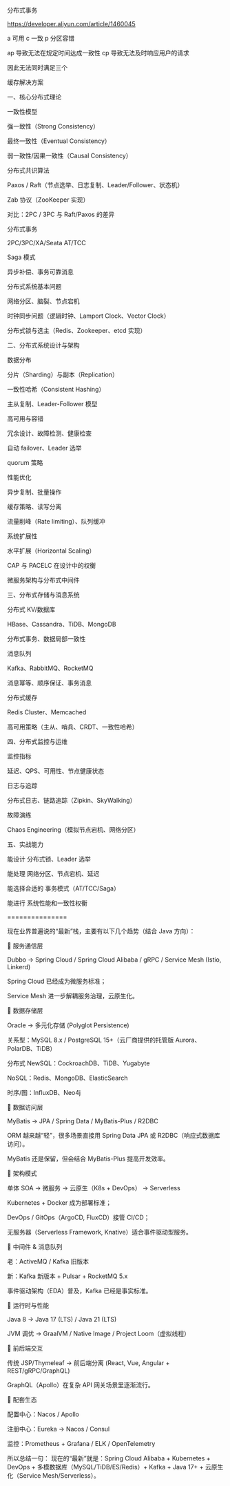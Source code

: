 分布式事务

https://developer.aliyun.com/article/1460045

a 可用 c 一致 p 分区容错

ap 导致无法在规定时间达成一致性
cp 导致无法及时响应用户的请求

因此无法同时满足三个


缓存解决方案

一、核心分布式理论

一致性模型

强一致性（Strong Consistency）

最终一致性（Eventual Consistency）

弱一致性/因果一致性（Causal Consistency）

分布式共识算法

Paxos / Raft（节点选举、日志复制、Leader/Follower、状态机）

Zab 协议（ZooKeeper 实现）

对比：2PC / 3PC 与 Raft/Paxos 的差异

分布式事务

2PC/3PC/XA/Seata AT/TCC

Saga 模式

异步补偿、事务可靠消息

分布式系统基本问题

网络分区、脑裂、节点宕机

时钟同步问题（逻辑时钟、Lamport Clock、Vector Clock）

分布式锁与选主（Redis、Zookeeper、etcd 实现）

二、分布式系统设计与架构

数据分布

分片（Sharding）与副本（Replication）

一致性哈希（Consistent Hashing）

主从复制、Leader-Follower 模型

高可用与容错

冗余设计、故障检测、健康检查

自动 failover、Leader 选举

quorum 策略

性能优化

异步复制、批量操作

缓存策略、读写分离

流量削峰（Rate limiting）、队列缓冲

系统扩展性

水平扩展（Horizontal Scaling）

CAP 与 PACELC 在设计中的权衡

微服务架构与分布式中间件

三、分布式存储与消息系统

分布式 KV/数据库

HBase、Cassandra、TiDB、MongoDB

分布式事务、数据局部一致性

消息队列

Kafka、RabbitMQ、RocketMQ

消息幂等、顺序保证、事务消息

分布式缓存

Redis Cluster、Memcached

高可用策略（主从、哨兵、CRDT、一致性哈希）

四、分布式监控与运维

监控指标

延迟、QPS、可用性、节点健康状态

日志与追踪

分布式日志、链路追踪（Zipkin、SkyWalking）

故障演练

Chaos Engineering（模拟节点宕机、网络分区）

五、实战能力

能设计 分布式锁、Leader 选举

能处理 网络分区、节点宕机、延迟

能选择合适的 事务模式（AT/TCC/Saga）

能进行 系统性能和一致性权衡











===============




现在业界普遍说的“最新”栈，主要有以下几个趋势（结合 Java 方向）：

🔹 服务通信层

Dubbo → Spring Cloud / Spring Cloud Alibaba / gRPC / Service Mesh (Istio, Linkerd)

Spring Cloud 已经成为微服务标准；

Service Mesh 进一步解耦服务治理，云原生化。

🔹 数据存储层

Oracle → 多元化存储 (Polyglot Persistence)

关系型：MySQL 8.x / PostgreSQL 15+（云厂商提供的托管版 Aurora、PolarDB、TiDB）

分布式 NewSQL：CockroachDB、TiDB、Yugabyte

NoSQL：Redis、MongoDB、ElasticSearch

时序/图：InfluxDB、Neo4j

🔹 数据访问层

MyBatis → JPA / Spring Data / MyBatis-Plus / R2DBC

ORM 越来越“轻”，很多场景直接用 Spring Data JPA 或 R2DBC（响应式数据库访问）。

MyBatis 还是保留，但会结合 MyBatis-Plus 提高开发效率。

🔹 架构模式

单体 SOA → 微服务 → 云原生（K8s + DevOps） → Serverless

Kubernetes + Docker 成为部署标准；

DevOps / GitOps（ArgoCD, FluxCD）接管 CI/CD；

无服务器（Serverless Framework, Knative）适合事件驱动型服务。

🔹 中间件 & 消息队列

老：ActiveMQ / Kafka 旧版本

新：Kafka 新版本 + Pulsar + RocketMQ 5.x

事件驱动架构（EDA）普及，Kafka 已经是事实标准。

🔹 运行时与性能

Java 8 → Java 17 (LTS) / Java 21 (LTS)

JVM 调优 → GraalVM / Native Image / Project Loom（虚拟线程）

🔹 前后端交互

传统 JSP/Thymeleaf → 前后端分离 (React, Vue, Angular + REST/gRPC/GraphQL)

GraphQL（Apollo）在复杂 API 网关场景里逐渐流行。

🔹 配套生态

配置中心：Nacos / Apollo

注册中心：Eureka → Nacos / Consul

监控：Prometheus + Grafana / ELK / OpenTelemetry

所以总结一句：
现在的“最新”就是：Spring Cloud Alibaba + Kubernetes + DevOps + 多模数据库（MySQL/TiDB/ES/Redis）+ Kafka + Java 17+ + 云原生化（Service Mesh/Serverless）。
